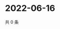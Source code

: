 # 2022-06-16

共 0 条

<!-- BEGIN WEIBO -->
<!-- 最后更新时间 Thu Jun 16 2022 06:16:16 GMT+0800 (China Standard Time) -->

<!-- END WEIBO -->

